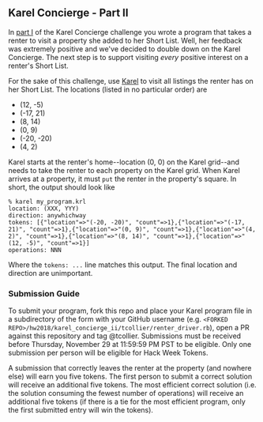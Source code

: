 ## Karel Concierge - Part II

In [part I](../karel_concierge/) of the Karel Concierge challenge you wrote a
program that takes a renter to visit a property she added to her Short List. Well, her
feedback was extremely positive and we've decided to double down on the Karel
Concierge. The next step is to support visiting _every_ positive interest on a
renter's Short List.

For the sake of this challenge, use
[Karel](https://github.com/apartmentlist/karel-interpreter) to visit all
listings the renter has on her Short List. The locations (listed in no particular order)
are

* (12, -5)
* (-17, 21)
* (8, 14)
* (0, 9)
* (-20, -20)
* (4, 2)

Karel starts at the renter's home--location (0, 0)
on the Karel grid--and needs to take the renter to each property
on the Karel grid. When Karel arrives at a property, it must `put` the renter in
the property's square. In short, the output should look like

```
% karel my_program.krl
location: (XXX, YYY)
direction: anywhichway
tokens: [{"location"=>"(-20, -20)", "count"=>1},{"location"=>"(-17, 21)", "count"=>1},{"location"=>"(0, 9)", "count"=>1},{"location"=>"(4, 2)", "count"=>1},{"location"=>"(8, 14)", "count"=>1},{"location"=>"(12, -5)", "count"=>1}]
operations: NNN
```

Where the `tokens: ...` line matches this output. The final location and
direction are unimportant.

### Submission Guide

To submit your program, fork this repo and place your Karel program file in a
subdirectory of the form with your GitHub username (e.g. `<FORKED REPO>/hw2018/karel_concierge_ii/tcollier/renter_driver.rb`), open a PR against this repository and tag @tcollier. Submissions must be received before Thursday,
November 29 at 11:59:59 PM PST to be eligible. Only one submission per person will
be eligible for Hack Week Tokens.

A submission that correctly leaves the renter at the property (and nowhere else) will
earn you five tokens. The first person to submit a correct solution will receive an
additional five tokens. The most efficient correct solution (i.e. the solution consuming
the fewest number of operations) will receive an additional five tokens (if there is
a tie for the most efficient program, only the first submitted entry will win the tokens).
